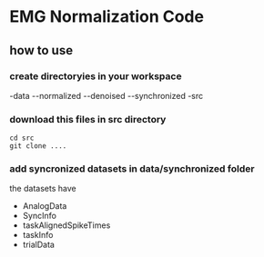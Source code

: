 # EMG Normalization Code 

## how to use 
### create directoryies in your workspace
-data
--normalized
--denoised
--synchronized
-src

### download this files in src directory
```
cd src
git clone ....
```

### add syncronized datasets in data/synchronized folder
the datasets have
- AnalogData
- SyncInfo
- taskAlignedSpikeTimes
- taskInfo
- trialData

### 
